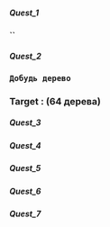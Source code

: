 ##### Quest_1
#### ``

##### Quest_2
### `Добудь дерево`
### Target : (64 дерева)

##### Quest_3
##### Quest_4
##### Quest_5
##### Quest_6
##### Quest_7
